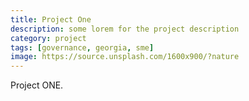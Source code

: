 ```yaml
---
title: Project One
description: some lorem for the project description
category: project
tags: [governance, georgia, sme]
image: https://source.unsplash.com/1600x900/?nature
---
```


Project ONE.
